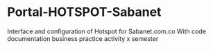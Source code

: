 # Portal-HOTSPOT-Sabanet
Interface and configuration of Hotspot for Sabanet.com.co
With code documentation
business practice activity x semester
